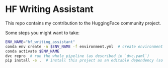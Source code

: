 # HF Writing Assistant

This repo contains my contribution to the HuggingFace community project.

Some steps you might want to take:

```bash
ENV_NAME="hf_writing_assistant"
conda env create -n $ENV_NAME -f environment.yml  # create environment
conda activate $ENV_NAME
dvc repro  # run the whole pipeline (as described in `dvc.yaml`)
pip install -e .  # install this project as an editable dependency (so you can import stuff into notebooks, regardless where they live)
```
